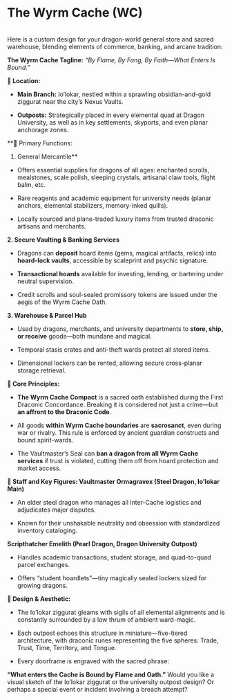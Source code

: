 # The Wyrm Cache (WC)

\
Here is a custom design for your dragon-world general store and sacred warehouse, blending elements of commerce, banking, and arcane tradition:

**The Wyrm Cache
Tagline:** *“By Flame, By Fang, By Faith—What Enters Is Bound.”*

**📍 Location:**

* **Main Branch:** Io’lokar, nestled within a sprawling obsidian-and-gold ziggurat near the city’s Nexus Vaults.

* **Outposts:** Strategically placed in every elemental quad at Dragon University, as well as in key settlements, skyports, and even planar anchorage zones.

**🛒 Primary Functions:
1. General Mercantile**

* Offers essential supplies for dragons of all ages: enchanted scrolls, mealstones, scale polish, sleeping crystals, artisanal claw tools, flight balm, etc.

* Rare reagents and academic equipment for university needs (planar anchors, elemental stabilizers, memory-inked quills).

* Locally sourced and plane-traded luxury items from trusted draconic artisans and merchants.

**2. Secure Vaulting & Banking Services**

* Dragons can **deposit** hoard items (gems, magical artifacts, relics) into **hoard-lock vaults**, accessible by scaleprint and psychic signature.

* **Transactional hoards** available for investing, lending, or bartering under neutral supervision.

* Credit scrolls and soul-sealed promissory tokens are issued under the aegis of the Wyrm Cache Oath.

**3. Warehouse & Parcel Hub**

* Used by dragons, merchants, and university departments to **store, ship, or receive** goods—both mundane and magical.

* Temporal stasis crates and anti-theft wards protect all stored items.

* Dimensional lockers can be rented, allowing secure cross-planar storage retrieval.

**🔏 Core Principles:**

* **The Wyrm Cache Compact** is a sacred oath established during the First Draconic Concordance. Breaking it is considered not just a crime—but **an affront to the Draconic Code**.

* All goods **within Wyrm Cache boundaries** are **sacrosanct**, even during war or rivalry. This rule is enforced by ancient guardian constructs and bound spirit-wards.

* The Vaultmaster’s Seal can **ban a dragon from all Wyrm Cache services** if trust is violated, cutting them off from hoard protection and market access.

**🐉 Staff and Key Figures:
Vaultmaster Ormagravex (Steel Dragon, Io’lokar Main)**

* An elder steel dragon who manages all inter-Cache logistics and adjudicates major disputes.

* Known for their unshakable neutrality and obsession with standardized inventory cataloging.

**Scripthatcher Emelith (Pearl Dragon, Dragon University Outpost)**

* Handles academic transactions, student storage, and quad-to-quad parcel exchanges.

* Offers “student hoardlets”—tiny magically sealed lockers sized for growing dragons.

**🧱 Design & Aesthetic:**

* The Io’lokar ziggurat gleams with sigils of all elemental alignments and is constantly surrounded by a low thrum of ambient ward-magic.

* Each outpost echoes this structure in miniature—five-tiered architecture, with draconic runes representing the five spheres: Trade, Trust, Time, Territory, and Tongue.

* Every doorframe is engraved with the sacred phrase:

**“What enters the Cache is Bound by Flame and Oath.”**
Would you like a visual sketch of the Io’lokar ziggurat or the university outpost design? Or perhaps a special event or incident involving a breach attempt?
